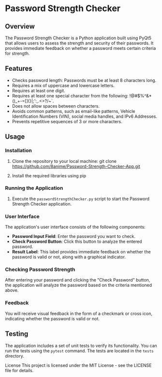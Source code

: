
# Password Strength Checker

## Overview

The Password Strength Checker is a Python application built using PyQt5 that allows users to assess the strength and security of their passwords. It provides immediate feedback on whether a password meets certain criteria for strength.

## Features

- Checks password length: Passwords must be at least 8 characters long.
- Requires a mix of uppercase and lowercase letters.
- Requires at least one digit.
- Requires at least one special character from the following: !@#$%^&*()_+-=[]{}|;':,.<>?/~`.
- Does not allow spaces between characters.
- Avoids common patterns, such as email-like patterns, Vehicle Identification Numbers (VIN), social media handles, and IPv6 Addresses.
- Prevents repetitive sequences of 3 or more characters.

## Usage

### Installation

1. Clone the repository to your local machine: git clone https://github.com/8anime/Password-Strength-Checker-App.git

2. Install the required libraries using pip

### Running the Application

1. Execute the `passwordStrengthChecker.py` script to start the Password Strength Checker application.

### User Interface

The application's user interface consists of the following components:

- **Password Input Field**: Enter the password you want to check.
- **Check Password Button**: Click this button to analyze the entered password.
- **Result Label**: This label provides immediate feedback on whether the password is valid or not, along with a graphical indicator.

### Checking Password Strength

After entering your password and clicking the "Check Password" button, the application will analyze the password based on the criteria mentioned above.

### Feedback

You will receive visual feedback in the form of a checkmark or cross icon, indicating whether the password is valid or not.

## Testing

The application includes a set of unit tests to verify its functionality. You can run the tests using the `pytest` command. The tests are located in the `tests` directory.

License
This project is licensed under the MIT License - see the LICENSE file for details.

